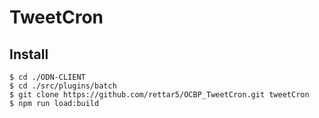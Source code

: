 # TweetCron
## Install

```
$ cd ./ODN-CLIENT
$ cd ./src/plugins/batch
$ git clone https://github.com/rettar5/OCBP_TweetCron.git tweetCron
$ npm run load:build
```

